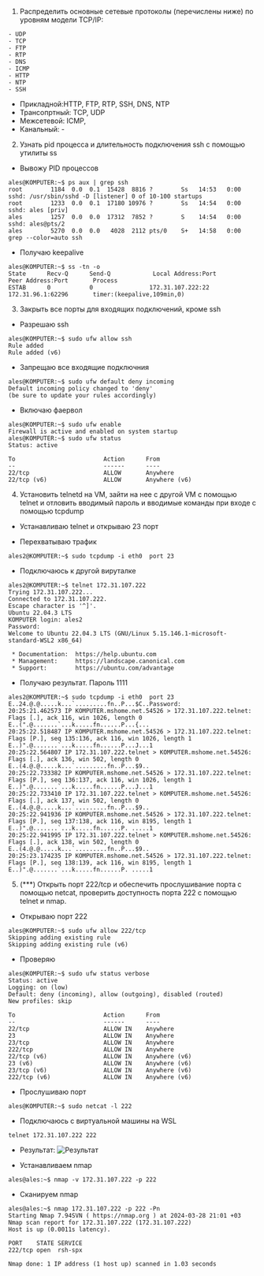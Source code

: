 1. Распределить основные сетевые протоколы (перечислены ниже) по уровням модели TCP/IP:

```console
- UDP
- TCP
- FTP
- RTP
- DNS
- ICMP
- HTTP
- NTP
- SSH
```
 - Прикладной:HTTP, FTP, RTP, SSH, DNS, NTP
 - Трансопртный: TCP, UDP
 - Межсетевой: ICMP,
 - Канальный: -

2. Узнать pid процесса и длительность подключения ssh с помощью утилиты ss

- Вывожу PID процессов
```console
ales@KOMPUTER:~$ ps aux | grep ssh
root        1184  0.0  0.1  15428  8816 ?        Ss   14:53   0:00 sshd: /usr/sbin/sshd -D [listener] 0 of 10-100 startups
root        1233  0.0  0.1  17180 10976 ?        Ss   14:54   0:00 sshd: ales [priv]
ales        1257  0.0  0.0  17312  7852 ?        S    14:54   0:00 sshd: ales@pts/2
ales        5270  0.0  0.0   4028  2112 pts/0    S+   14:58   0:00 grep --color=auto ssh
```
- Получаю keepalive 
```console
ales@KOMPUTER:~$ ss -tn -o
State      Recv-Q      Send-Q            Local Address:Port            Peer Address:Port       Process
ESTAB      0           0                172.31.107.222:22               172.31.96.1:62296       timer:(keepalive,109min,0)
```

3. Закрыть все порты для входящих подключений, кроме ssh

- Разрешаю ssh 
```console
ales@KOMPUTER:~$ sudo ufw allow ssh
Rule added
Rule added (v6)
```
- Запрещаю все входящие подключния
```console
ales@KOMPUTER:~$ sudo ufw default deny incoming
Default incoming policy changed to 'deny'
(be sure to update your rules accordingly)
```
- Включаю фаервол
```console
ales@KOMPUTER:~$ sudo ufw enable
Firewall is active and enabled on system startup
ales@KOMPUTER:~$ sudo ufw status
Status: active

To                         Action      From
--                         ------      ----
22/tcp                     ALLOW       Anywhere
22/tcp (v6)                ALLOW       Anywhere (v6)
```

4. Установить telnetd на VM, зайти на нее с другой VM с помощью telnet и отловить вводимый пароль и вводимые команды при входе c помощью tcpdump

- Устанавливаю telnet и открываю 23 порт

- Перехватываю трафик 
```console
ales2@KOMPUTER:~$ sudo tcpdump -i eth0  port 23
```

- Подключаюсь к другой вируталке
```console
ales2@KOMPUTER:~$ telnet 172.31.107.222
Trying 172.31.107.222...
Connected to 172.31.107.222.
Escape character is '^]'.
Ubuntu 22.04.3 LTS
KOMPUTER login: ales2
Password: 
Welcome to Ubuntu 22.04.3 LTS (GNU/Linux 5.15.146.1-microsoft-standard-WSL2 x86_64)

 * Documentation:  https://help.ubuntu.com
 * Management:     https://landscape.canonical.com
 * Support:        https://ubuntu.com/advantage
```
- Получаю результат. Пароль 1111
```console
ales2@KOMPUTER:~$ sudo tcpdump -i eth0  port 23
E..24.@.@.....k...`.........fn..P...$C..Password:
20:25:21.462573 IP KOMPUTER.mshome.net.54526 > 172.31.107.222.telnet: Flags [.], ack 116, win 1026, length 0
E..(".@.......`...k.....fn......P...{...
20:25:22.518487 IP KOMPUTER.mshome.net.54526 > 172.31.107.222.telnet: Flags [P.], seq 135:136, ack 116, win 1026, length 1
E..)".@.......`...k.....fn......P...J...1
20:25:22.564807 IP 172.31.107.222.telnet > KOMPUTER.mshome.net.54526: Flags [.], ack 136, win 502, length 0
E..(4.@.@.....k...`.........fn..P...$9..
20:25:22.733382 IP KOMPUTER.mshome.net.54526 > 172.31.107.222.telnet: Flags [P.], seq 136:137, ack 116, win 1026, length 1
E..)".@.......`...k.....fn......P...J...1
20:25:22.733410 IP 172.31.107.222.telnet > KOMPUTER.mshome.net.54526: Flags [.], ack 137, win 502, length 0
E..(4.@.@.....k...`.........fn..P...$9..
20:25:22.941936 IP KOMPUTER.mshome.net.54526 > 172.31.107.222.telnet: Flags [P.], seq 137:138, ack 116, win 8195, length 1
E..)".@.......`...k.....fn......P. .....1
20:25:22.941995 IP 172.31.107.222.telnet > KOMPUTER.mshome.net.54526: Flags [.], ack 138, win 502, length 0
E..(4.@.@.....k...`.........fn..P...$9..
20:25:23.174235 IP KOMPUTER.mshome.net.54526 > 172.31.107.222.telnet: Flags [P.], seq 138:139, ack 116, win 8195, length 1
E..)".@.......`...k.....fn......P. .....1
```

5. (***) Открыть порт 222/tcp и обеспечить прослушивание порта с помощью netcat, проверить доступность порта 222 с помощью telnet и nmap.

- Открываю порт 222
```console
ales@KOMPUTER:~$ sudo ufw allow 222/tcp
Skipping adding existing rule
Skipping adding existing rule (v6)
```
- Проверяю
```console
ales@KOMPUTER:~$ sudo ufw status verbose
Status: active
Logging: on (low)
Default: deny (incoming), allow (outgoing), disabled (routed)
New profiles: skip

To                         Action      From
--                         ------      ----
22/tcp                     ALLOW IN    Anywhere
23                         ALLOW IN    Anywhere
23/tcp                     ALLOW IN    Anywhere
222/tcp                    ALLOW IN    Anywhere
22/tcp (v6)                ALLOW IN    Anywhere (v6)
23 (v6)                    ALLOW IN    Anywhere (v6)
23/tcp (v6)                ALLOW IN    Anywhere (v6)
222/tcp (v6)               ALLOW IN    Anywhere (v6)
```
- Прослушиваю порт
```console
ales@KOMPUTER:~$ sudo netcat -l 222
```
- Подключаюсь с виртуальной машины на WSL
```console
telnet 172.31.107.222 222
```
- Результат:
  ![Результат](https://github.com/tms-dos21-onl/ales-litvinovich/assets/87812043/38317fe0-9974-4942-8356-0823bad9face)

- Устанавливаем nmap
```console
ales@ales:~$ nmap -v 172.31.107.222 -p 222
```
- Сканируем nmap
```console
ales@ales:~$ nmap 172.31.107.222 -p 222 -Pn
Starting Nmap 7.94SVN ( https://nmap.org ) at 2024-03-28 21:01 +03
Nmap scan report for 172.31.107.222 (172.31.107.222)
Host is up (0.0011s latency).

PORT    STATE SERVICE
222/tcp open  rsh-spx

Nmap done: 1 IP address (1 host up) scanned in 1.03 seconds
```
